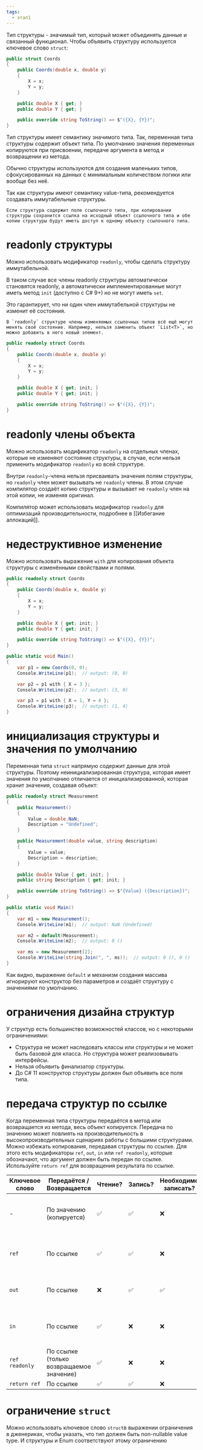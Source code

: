 ```yaml
---
tags:
  - этап1
---
```

Тип структуры - значимый тип, который может объединять данные и связанный функционал. Чтобы объявить структуру используется ключевое слово `struct`:

```cs
public struct Coords
{
    public Coords(double x, double y)
    {
        X = x;
        Y = y;
    }

    public double X { get; }
    public double Y { get; }

    public override string ToString() => $"({X}, {Y})";
}
```

Тип структуры имеет семантику значимого типа. Так, переменная типа структуры содержит объект типа. По умолчанию значения переменных копируются при присвоении, передаче аргумента в метод и возвращении из метода.

Обычно структуры используются для создания маленьких типов, сфокусированных на данных с минимальным количеством логики или вообще без неё.

Так как структуры имеют семантику value-типа, рекомендуется создавать иммутабельные структуры.

```ad-important
Если структура содержит поле ссылочного типа, при копировании структуры сохранится ссылка на исходный объект ссылочного типа и обе копии структуры будут иметь доступ к одному объекту ссылочного типа.
```

# readonly структуры

Можно использовать модификатор `readonly`, чтобы сделать структуру иммутабельной.

В таком случае все члены readonly структуры автоматически становятся readonly, а автоматически имплементированные могут иметь метод `init` (доступно с C# 9+) но не могут иметь `set`.

Это гарантирует, что ни один член иммутабельной структуры не изменит её состояния.

```ad-note
В `readonly` структуре члены изменяемых ссылочных типов всё ещё могут менять своё состояние. Например, нельзя заменить объект `List<T>`, но можно добавить в него новый элемент.

```

```cs
public readonly struct Coords
{
    public Coords(double x, double y)
    {
        X = x;
        Y = y;
    }

    public double X { get; init; }
    public double Y { get; init; }

    public override string ToString() => $"({X}, {Y})";
}
```

# readonly члены объекта

Можно использовать модификатор `readonly` на отдельных членах, которые не изменяют состояние структуры, в случае, если нельзя применить модификатор `readonly` ко всей структуре.

Внутри `readonly`-члена нельзя присваивать значения полям структуры, но `readonly` член может вызывать не `readonly` члены. В этом случае компилятор создаёт копию структуры и вызывает не `readonly` член на этой копии, не изменяя оригинал.

Компилятор может использовать модификатор `readonly` для оптимизаций производительности, подробнее в [[Избегание аллокаций]].

# недеструктивное изменение

Можно использовать выражение `with` для копирования объекта структуры с изменёнными свойствами и полями. 

```cs
public readonly struct Coords
{
    public Coords(double x, double y)
    {
        X = x;
        Y = y;
    }

    public double X { get; init; }
    public double Y { get; init; }

    public override string ToString() => $"({X}, {Y})";
}

public static void Main()
{
    var p1 = new Coords(0, 0);
    Console.WriteLine(p1);  // output: (0, 0)

    var p2 = p1 with { X = 3 };
    Console.WriteLine(p2);  // output: (3, 0)

    var p3 = p1 with { X = 1, Y = 4 };
    Console.WriteLine(p3);  // output: (1, 4)
}
```

# инициализация структуры и значения по умолчанию

Переменная типа `struct` напрямую содержит данные для этой структуры. Поэтому неинициализированная структура, которая имеет значения по умолчанию отличается от инициализированной, которая хранит значения, создавая объект:

```cs
public readonly struct Measurement
{
    public Measurement()
    {
        Value = double.NaN;
        Description = "Undefined";
    }

    public Measurement(double value, string description)
    {
        Value = value;
        Description = description;
    }

    public double Value { get; init; }
    public string Description { get; init; }

    public override string ToString() => $"{Value} ({Description})";
}

public static void Main()
{
    var m1 = new Measurement();
    Console.WriteLine(m1);  // output: NaN (Undefined)

    var m2 = default(Measurement);
    Console.WriteLine(m2);  // output: 0 ()

    var ms = new Measurement[2];
    Console.WriteLine(string.Join(", ", ms));  // output: 0 (), 0 ()
}
```

Как видно, выражение `default` и механизм создания массива игнорируют конструктор без параметров и создаёт структуру с значениями по умолчанию.

# ограничения дизайна структур

У структур есть большинство возможностей классов, но с некоторыми ограничениями:

- Структура не может наследовать классы или структуры и не может быть базовой для класса. Но структура может реализовывать интерфейсы.
- Нельзя объявить финализатор структуры.
- До C# 11 конструктор структуры должен был объявить все поля типа.

# передача структур по ссылке

Когда переменная типа структуры передаётся в метод или возвращается из метода, весь объект копируется. Передача по значению может повлиять на производительность в высокопроизводительных сценариях работы с большими структурами. Можно избежать копирования, передавая структуры по ссылке. Для этого есть модификаторы `ref`, `out`, `in` или `ref readonly`, которые обозначают, что аргумент должен быть передан по ссылке. Используйте `return ref` для возвращения результата по ссылке.

| Ключевое слово | Передаётся / Возвращается                | Чтение? | Запись? | Необходимо записать? | Предназначение                                            |
| -------------- | ---------------------------------------- | ------- | ------- | -------------------- | --------------------------------------------------------- |
| -              | По значению (копируется)                 | ✅       | ✅       | ❌                    | Обычное поведение - вся структура копируется при передаче |
| `ref`          | По ссылке                                | ✅       | ✅       | ❌                    | Прочитать (и возможно изменить) значение вызвавшего       |
| `out`          | По ссылке                                | ❌       | ✅       | ✅                    | Вернуть значение по ссылке через параметр                 |
| `in`           | По ссылке                                | ✅       | ❌       | ❌                    | Передать значение по ссылке, но запретить изменение       |
| `ref readonly` | По ссылке (только возвращаемое значение) | ✅       | ❌       | ❌                    | Вернуть ссылку, но запретить изменение                    |
| `return ref`   | По ссылке                                | ✅       | ✅       | ❌                    | Вернуть ссылку                                            |
# ограничение `struct`

Можно использовать ключевое слово `struct`в выражении ограничения в дженериках, чтобы указать, что тип должен быть non-nullable value type. И структуры и Enum соответствуют этому ограничению